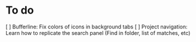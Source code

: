 # To do

[ ] Bufferline: Fix colors of icons in background tabs
[ ] Project navigation: Learn how to replicate the search panel (Find in folder, list of matches, etc)
